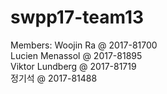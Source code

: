 # swpp17-team13

Members:
Woojin Ra @ 2017-81700<br />
Lucien Menassol @ 2017-81895<br />
Viktor Lundberg @ 2017-81719<br />
정기석 @ 2017-81488<br />

